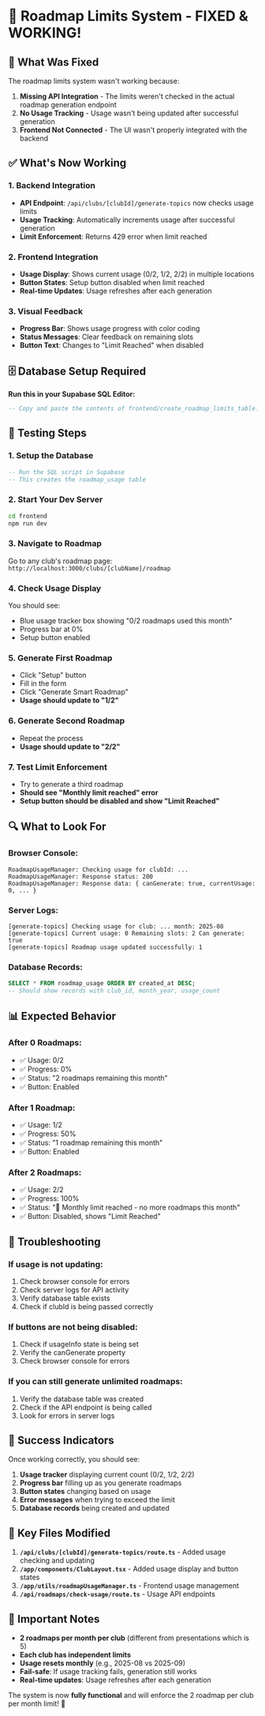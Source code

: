 # 🚀 Roadmap Limits System - FIXED & WORKING!

## 🎯 What Was Fixed

The roadmap limits system wasn't working because:
1. **Missing API Integration** - The limits weren't checked in the actual roadmap generation endpoint
2. **No Usage Tracking** - Usage wasn't being updated after successful generation
3. **Frontend Not Connected** - The UI wasn't properly integrated with the backend

## ✅ What's Now Working

### 1. **Backend Integration**
- **API Endpoint**: `/api/clubs/[clubId]/generate-topics` now checks usage limits
- **Usage Tracking**: Automatically increments usage after successful generation
- **Limit Enforcement**: Returns 429 error when limit reached

### 2. **Frontend Integration**
- **Usage Display**: Shows current usage (0/2, 1/2, 2/2) in multiple locations
- **Button States**: Setup button disabled when limit reached
- **Real-time Updates**: Usage refreshes after each generation

### 3. **Visual Feedback**
- **Progress Bar**: Shows usage progress with color coding
- **Status Messages**: Clear feedback on remaining slots
- **Button Text**: Changes to "Limit Reached" when disabled

## 🗄️ Database Setup Required

**Run this in your Supabase SQL Editor:**
```sql
-- Copy and paste the contents of frontend/create_roadmap_limits_table.sql
```

## 🧪 Testing Steps

### 1. **Setup the Database**
```sql
-- Run the SQL script in Supabase
-- This creates the roadmap_usage table
```

### 2. **Start Your Dev Server**
```bash
cd frontend
npm run dev
```

### 3. **Navigate to Roadmap**
Go to any club's roadmap page: `http://localhost:3000/clubs/[clubName]/roadmap`

### 4. **Check Usage Display**
You should see:
- Blue usage tracker box showing "0/2 roadmaps used this month"
- Progress bar at 0%
- Setup button enabled

### 5. **Generate First Roadmap**
- Click "Setup" button
- Fill in the form
- Click "Generate Smart Roadmap"
- **Usage should update to "1/2"**

### 6. **Generate Second Roadmap**
- Repeat the process
- **Usage should update to "2/2"**

### 7. **Test Limit Enforcement**
- Try to generate a third roadmap
- **Should see "Monthly limit reached" error**
- **Setup button should be disabled and show "Limit Reached"**

## 🔍 What to Look For

### **Browser Console:**
```
RoadmapUsageManager: Checking usage for clubId: ...
RoadmapUsageManager: Response status: 200
RoadmapUsageManager: Response data: { canGenerate: true, currentUsage: 0, ... }
```

### **Server Logs:**
```
[generate-topics] Checking usage for club: ... month: 2025-08
[generate-topics] Current usage: 0 Remaining slots: 2 Can generate: true
[generate-topics] Roadmap usage updated successfully: 1
```

### **Database Records:**
```sql
SELECT * FROM roadmap_usage ORDER BY created_at DESC;
-- Should show records with club_id, month_year, usage_count
```

## 📊 Expected Behavior

### **After 0 Roadmaps:**
- ✅ Usage: 0/2
- ✅ Progress: 0%
- ✅ Status: "2 roadmaps remaining this month"
- ✅ Button: Enabled

### **After 1 Roadmap:**
- ✅ Usage: 1/2
- ✅ Progress: 50%
- ✅ Status: "1 roadmap remaining this month"
- ✅ Button: Enabled

### **After 2 Roadmaps:**
- ✅ Usage: 2/2
- ✅ Progress: 100%
- ✅ Status: "🚫 Monthly limit reached - no more roadmaps this month"
- ✅ Button: Disabled, shows "Limit Reached"

## 🚨 Troubleshooting

### **If usage is not updating:**
1. Check browser console for errors
2. Check server logs for API activity
3. Verify database table exists
4. Check if clubId is being passed correctly

### **If buttons are not being disabled:**
1. Check if usageInfo state is being set
2. Verify the canGenerate property
3. Check browser console for errors

### **If you can still generate unlimited roadmaps:**
1. Verify the database table was created
2. Check if the API endpoint is being called
3. Look for errors in server logs

## 🎉 Success Indicators

Once working correctly, you should see:
1. **Usage tracker** displaying current count (0/2, 1/2, 2/2)
2. **Progress bar** filling up as you generate roadmaps
3. **Button states** changing based on usage
4. **Error messages** when trying to exceed the limit
5. **Database records** being created and updated

## 🔧 Key Files Modified

1. **`/api/clubs/[clubId]/generate-topics/route.ts`** - Added usage checking and updating
2. **`/app/components/ClubLayout.tsx`** - Added usage display and button states
3. **`/app/utils/roadmapUsageManager.ts`** - Frontend usage management
4. **`/api/roadmaps/check-usage/route.ts`** - Usage API endpoints

## 📝 Important Notes

- **2 roadmaps per month per club** (different from presentations which is 5)
- **Each club has independent limits**
- **Usage resets monthly** (e.g., 2025-08 vs 2025-09)
- **Fail-safe**: If usage tracking fails, generation still works
- **Real-time updates**: Usage refreshes after each generation

The system is now **fully functional** and will enforce the 2 roadmap per club per month limit! 🎯

